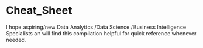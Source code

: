 # Cheat_Sheet
I hope aspiring/new Data Analytics /Data Science /Business Intelligence Specialists  an will find this compilation helpful for quick reference whenever needed.

